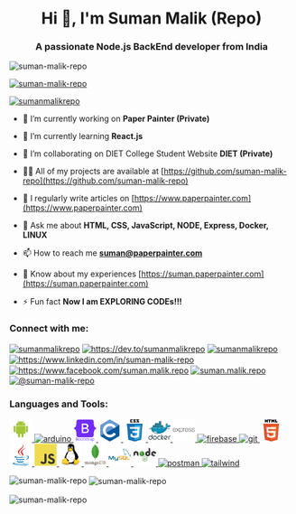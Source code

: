 <h1 align="center">Hi 👋, I'm Suman Malik (Repo)</h1>
<h3 align="center">A passionate Node.js BackEnd developer from India</h3>

<p align="left"> <img src="https://komarev.com/ghpvc/?username=suman-malik-repo&label=Profile%20views&color=0e75b6&style=flat" alt="suman-malik-repo" /> </p>

<p align="left"> <a href="https://github.com/ryo-ma/github-profile-trophy"><img src="https://github-profile-trophy.vercel.app/?username=suman-malik-repo" alt="suman-malik-repo" /></a> </p>

<p align="left"> <a href="https://twitter.com/sumanmalikrepo" target="blank"><img src="https://img.shields.io/twitter/follow/sumanmalikrepo?logo=twitter&style=for-the-badge" alt="sumanmalikrepo" /></a> </p>

- 🔭 I’m currently working on **Paper Painter (Private)**

- 🌱 I’m currently learning **React.js**

- 👯 I’m collaborating on DIET College Student Website **DIET (Private)**

- 👨‍💻 All of my projects are available at [https://github.com/suman-malik-repo](https://github.com/suman-malik-repo)

- 📝 I regularly write articles on [https://www.paperpainter.com](https://www.paperpainter.com)

- 💬 Ask me about **HTML, CSS, JavaScript, NODE, Express, Docker, LINUX**

- 📫 How to reach me **suman@paperpainter.com**

- 📄 Know about my experiences [https://suman.paperpainter.com](https://suman.paperpainter.com)

- ⚡ Fun fact **Now I am EXPLORING CODEs!!!**

<h3 align="left">Connect with me:</h3>
<p align="left">
<a href="https://codepen.io/sumanmalikrepo" target="blank"><img align="center" src="https://raw.githubusercontent.com/rahuldkjain/github-profile-readme-generator/master/src/images/icons/Social/codepen.svg" alt="sumanmalikrepo" height="30" width="40" /></a>
<a href="https://dev.to/https://dev.to/sumanmalikrepo" target="blank"><img align="center" src="https://raw.githubusercontent.com/rahuldkjain/github-profile-readme-generator/master/src/images/icons/Social/devto.svg" alt="https://dev.to/sumanmalikrepo" height="30" width="40" /></a>
<a href="https://twitter.com/sumanmalikrepo" target="blank"><img align="center" src="https://raw.githubusercontent.com/rahuldkjain/github-profile-readme-generator/master/src/images/icons/Social/twitter.svg" alt="sumanmalikrepo" height="30" width="40" /></a>
<a href="https://www.linkedin.com/in/suman-malik-repo" target="blank"><img align="center" src="https://raw.githubusercontent.com/rahuldkjain/github-profile-readme-generator/master/src/images/icons/Social/linked-in-alt.svg" alt="https://www.linkedin.com/in/suman-malik-repo" height="30" width="40" /></a>
<a href="https://www.facebook.com/suman.malik.repo" target="blank"><img align="center" src="https://raw.githubusercontent.com/rahuldkjain/github-profile-readme-generator/master/src/images/icons/Social/facebook.svg" alt="https://www.facebook.com/suman.malik.repo" height="30" width="40" /></a>
<a href="https://instagram.com/suman.malik.repo" target="blank"><img align="center" src="https://raw.githubusercontent.com/rahuldkjain/github-profile-readme-generator/master/src/images/icons/Social/instagram.svg" alt="suman.malik.repo" height="30" width="40" /></a>
<a href="https://medium.com/@suman-malik-repo" target="blank"><img align="center" src="https://raw.githubusercontent.com/rahuldkjain/github-profile-readme-generator/master/src/images/icons/Social/medium.svg" alt="@suman-malik-repo" height="30" width="40" /></a>
</p>

<h3 align="left">Languages and Tools:</h3>
<p align="left"> <a href="https://developer.android.com" target="_blank" rel="noreferrer"> <img src="https://raw.githubusercontent.com/devicons/devicon/master/icons/android/android-original-wordmark.svg" alt="android" width="40" height="40"/> </a> <a href="https://www.arduino.cc/" target="_blank" rel="noreferrer"> <img src="https://cdn.worldvectorlogo.com/logos/arduino-1.svg" alt="arduino" width="40" height="40"/> </a> <a href="https://getbootstrap.com" target="_blank" rel="noreferrer"> <img src="https://raw.githubusercontent.com/devicons/devicon/master/icons/bootstrap/bootstrap-plain-wordmark.svg" alt="bootstrap" width="40" height="40"/> </a> <a href="https://www.cprogramming.com/" target="_blank" rel="noreferrer"> <img src="https://raw.githubusercontent.com/devicons/devicon/master/icons/c/c-original.svg" alt="c" width="40" height="40"/> </a> <a href="https://www.w3schools.com/css/" target="_blank" rel="noreferrer"> <img src="https://raw.githubusercontent.com/devicons/devicon/master/icons/css3/css3-original-wordmark.svg" alt="css3" width="40" height="40"/> </a> <a href="https://www.docker.com/" target="_blank" rel="noreferrer"> <img src="https://raw.githubusercontent.com/devicons/devicon/master/icons/docker/docker-original-wordmark.svg" alt="docker" width="40" height="40"/> </a> <a href="https://expressjs.com" target="_blank" rel="noreferrer"> <img src="https://raw.githubusercontent.com/devicons/devicon/master/icons/express/express-original-wordmark.svg" alt="express" width="40" height="40"/> </a> <a href="https://firebase.google.com/" target="_blank" rel="noreferrer"> <img src="https://www.vectorlogo.zone/logos/firebase/firebase-icon.svg" alt="firebase" width="40" height="40"/> </a> <a href="https://git-scm.com/" target="_blank" rel="noreferrer"> <img src="https://www.vectorlogo.zone/logos/git-scm/git-scm-icon.svg" alt="git" width="40" height="40"/> </a> <a href="https://www.w3.org/html/" target="_blank" rel="noreferrer"> <img src="https://raw.githubusercontent.com/devicons/devicon/master/icons/html5/html5-original-wordmark.svg" alt="html5" width="40" height="40"/> </a> <a href="https://www.java.com" target="_blank" rel="noreferrer"> <img src="https://raw.githubusercontent.com/devicons/devicon/master/icons/java/java-original.svg" alt="java" width="40" height="40"/> </a> <a href="https://developer.mozilla.org/en-US/docs/Web/JavaScript" target="_blank" rel="noreferrer"> <img src="https://raw.githubusercontent.com/devicons/devicon/master/icons/javascript/javascript-original.svg" alt="javascript" width="40" height="40"/> </a> <a href="https://www.linux.org/" target="_blank" rel="noreferrer"> <img src="https://raw.githubusercontent.com/devicons/devicon/master/icons/linux/linux-original.svg" alt="linux" width="40" height="40"/> </a> <a href="https://www.mongodb.com/" target="_blank" rel="noreferrer"> <img src="https://raw.githubusercontent.com/devicons/devicon/master/icons/mongodb/mongodb-original-wordmark.svg" alt="mongodb" width="40" height="40"/> </a> <a href="https://www.mysql.com/" target="_blank" rel="noreferrer"> <img src="https://raw.githubusercontent.com/devicons/devicon/master/icons/mysql/mysql-original-wordmark.svg" alt="mysql" width="40" height="40"/> </a> <a href="https://nodejs.org" target="_blank" rel="noreferrer"> <img src="https://raw.githubusercontent.com/devicons/devicon/master/icons/nodejs/nodejs-original-wordmark.svg" alt="nodejs" width="40" height="40"/> </a> <a href="https://postman.com" target="_blank" rel="noreferrer"> <img src="https://www.vectorlogo.zone/logos/getpostman/getpostman-icon.svg" alt="postman" width="40" height="40"/> </a> <a href="https://tailwindcss.com/" target="_blank" rel="noreferrer"> <img src="https://www.vectorlogo.zone/logos/tailwindcss/tailwindcss-icon.svg" alt="tailwind" width="40" height="40"/> </a> </p>

<p><img align="left" src="https://github-readme-stats.vercel.app/api/top-langs?username=suman-malik-repo&show_icons=true&locale=en&layout=compact" alt="suman-malik-repo" /></p>

<p>&nbsp;<img align="center" src="https://github-readme-stats.vercel.app/api?username=suman-malik-repo&show_icons=true&locale=en" alt="suman-malik-repo" /></p>

<p><img align="center" src="https://github-readme-streak-stats.herokuapp.com/?user=suman-malik-repo&" alt="suman-malik-repo" /></p>
